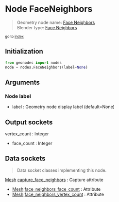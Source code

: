 
# Node FaceNeighbors

> Geometry node name: [Face Neighbors](https://docs.blender.org/manual/en/latest/modeling/geometry_nodes/material/face_neighbors.html)<br>
  Blender type: [Face Neighbors](https://docs.blender.org/api/current/bpy.types.GeometryNodeInputMeshFaceNeighbors.html)
  
<sub>go to [index](/docs/index.md)</sub>

## Initialization

```python
from geonodes import nodes
node = nodes.FaceNeighbors(label=None)
```



## Arguments


### Node label

- label : Geometry node display label (default=None)

## Output sockets

vertex_count : Integer
- face_count : Integer

## Data sockets

> Data socket classes implementing this node.
  
[Mesh](/docs/sockets/Mesh.md) [capture_face_neighbors](/docs/sockets/Mesh.md#capture_face_neighbors) : Capture attribute
- [Mesh](/docs/sockets/Mesh.md) [face_neighbors_face_count](/docs/sockets/Mesh.md#face_neighbors_face_count) : Attribute
- [Mesh](/docs/sockets/Mesh.md) [face_neighbors_vertex_count](/docs/sockets/Mesh.md#face_neighbors_vertex_count) : Attribute
  
